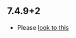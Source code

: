 ## 7.4.9+2

- Please [look to this](https://dooboolab.github.io/flutter_sound/book/CHANGELOG.html)


